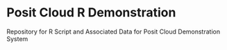 # Posit Cloud R Demonstration
Repository for R Script and Associated Data for Posit Cloud Demonstration System
